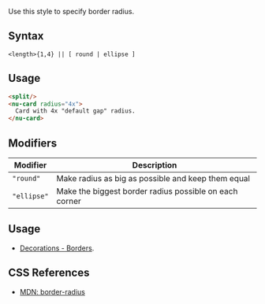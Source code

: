 Use this style to specify border radius.

## Syntax

```
<length>{1,4} || [ round | ellipse ]
```

## Usage

```html
<split/>
<nu-card radius="4x">
  Card with 4x "default gap" radius.
</nu-card>
```

## Modifiers

|Modifier|Description|
|----|----|
|`"round"`|Make radius as big as possible and keep them equal|
|`"ellipse"`|Make the biggest border radius possible on each corner|

## Usage

* [Decorations - Borders](../../storybook/decorations/borders.md).

## CSS References

* [MDN: border-radius](!https://developer.mozilla.org/en-US/docs/Web/CSS/border-radius)
